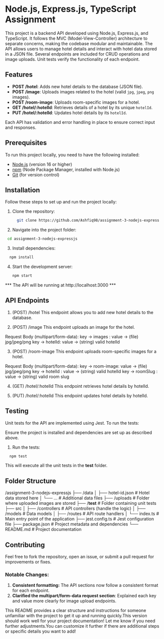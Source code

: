 # Node.js, Express.js, TypeScript Assignment

This project is a backend API developed using Node.js, Express.js, and TypeScript. It follows the MVC (Model-View-Controller) architecture to separate concerns, making the codebase modular and maintainable. The API allows users to manage hotel details and interact with hotel data stored in a JSON file. Several endpoints are included for CRUD operations and image uploads. Unit tests verify the functionality of each endpoint.

## Features

- **POST /hotel**: Adds new hotel details to the database (JSON file).
- **POST /image**: Uploads images related to the hotel (valid `jpg`, `jpeg`, `png` images).
- **POST /room-image**: Uploads room-specific images for a hotel.
- **GET /hotel/:hotelId**: Retrieves details of a hotel by its unique `hotelId`.
- **PUT /hotel/:hotelId**: Updates hotel details by its `hotelId`.
  
Each API has validation and error handling in place to ensure correct input and responses.

## Prerequisites

To run this project locally, you need to have the following installed:

- [Node.js](https://nodejs.org/en/) (version 16 or higher)
- [npm](https://www.npmjs.com/) (Node Package Manager, installed with Node.js)
- [Git](https://git-scm.com/) (for version control)

## Installation

Follow these steps to set up and run the project locally:

1. Clone the repository:
   ```bash
     git clone https://github.com/Ashfiq98/assignment-3-nodejs-expressjs.git
   ```
2. Navigate into the project folder:
  ```bash
   cd assignment-3-nodejs-expressjs
  ```
3. Install dependencies:
  ```bash
    npm install
  ```
4. Start the development server:
   ```bash
   npm start
   ```

*** The API will be running at http://localhost:3000 ***

## API Endpoints

1. (POST) /hotel
This endpoint allows you to add new hotel details to the database.

2. (POST) /image
  This endpoint uploads an image for the hotel.

  Request Body (multipart/form-data):
   key -> images : value -> (file) jpg/jpeg/png
   key -> hotelId: value -> (string) valid hotelId

3. (POST) /room-image
  This endpoint uploads room-specific images for a hotel.
  
  Request Body (multipart/form-data):
  key -> room-image: value -> (file) jpg/jpeg/png
  key -> hotelId   : value -> (string) valid hotelId
  key -> roomSlug  : value -> (string) valid room slug

4. (GET) /hotel/:hotelId
  This endpoint retrieves hotel details by hotelId.

5. (PUT) /hotel/:hotelId
  This endpoint updates hotel details by hotelId.

## Testing
Unit tests for the API are implemented using Jest. To run the tests:

Ensure the project is installed and dependencies are set up as described above.

 1. Run the tests:
  ```bash
    npm test
  ```
This will execute all the unit tests in the __test__ folder.

## Folder Structure

/assignment-3-nodejs-expressjs
├── /data
│   ├── hotel-id.json      # Hotel data stored here
│   └── ...                # Additional data files
├── /uploads               # Folder where uploaded images are stored
├── /__test__              # Folder containing unit tests
├── src
│   ├── /controllers       # API controllers (handle the logic)
│   ├── /models            # Data models
│   ├── /routes            # API route handlers
│   └── index.ts           # Main entry point of the application
├── jest.config.ts         # Jest configuration file
├── package.json           # Project metadata and dependencies
└── README.md              # Project documentation

## Contributing
Feel free to fork the repository, open an issue, or submit a pull request for improvements or fixes.

### Notable Changes:
1. **Consistent formatting:** The API sections now follow a consistent format for each endpoint.
2. **Clarified the multipart/form-data request section**: Explained each key and value more clearly for image upload endpoints.


 This README provides a clear structure and instructions for someone unfamiliar with the project to get it up and running quickly.This version should work well for your project documentation! Let me know if you need further adjustments.You can customize it further if there are additional steps or specific details you want to add!





